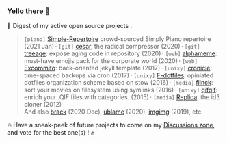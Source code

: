 ### Yello there 👋

:book: Digest of my active open source projects :
> `[piano]` [Simple-Repertoire](https://github.com/Kraymer/Simple-Piano) crowd-sourced Simply Piano repertoire (2021 Jan) ·
> `[git]` [cesar](https://github.com/Kraymer/cesar), the radical compressor (2020) ·
> `[git]` [treeage](https://github.com/Kraymer/treeage): expose aging code in repository (2020) ·
> `[web]` [alphameme](https://github.com/Kraymer/alphameme/): must-have emojis pack for the corporate world (2020) ·
> `[web]` [Excommito](https://github.com/Kraymer/kraymer.github.com): back-oriented jekyll template (2017) ·
> `[unixy]` [cronicle](https://github.com/Kraymer/cronicle): time-spaced backups via cron (2017) ·
> `[unixy]` [F-dotfiles](https://github.com/Kraymer/f-dotfiles): opiniated dotfiles organization scheme based on stow (2016) ·
> `[media]` [flinck](https://github.com/Kraymer/flinck): sort your movies on filesystem using symlinks (2016) ·
> `[unixy]` [qifqif](https://github.com/Kraymer/qifqif): enrich your .QIF files with categories. (2015) ·
> `[media]` [Replica](https://github.com/Kraymer/replica): the id3 cloner (2012)  
> And also [brack](https://github.com/Kraymer/brack) (2020 Dec), [ublame](https://github.com/Kraymer/ublame) (2020), [imgimg](https://github.com/Kraymer/imgimg) (2019), etc.

:fire: Have a sneak-peek of future projects to come on my [Discussions zone](https://github.com/Kraymer/excommito/discussions), and vote for the best one(s) ! :fist:
